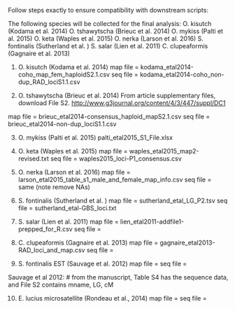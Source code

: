 Follow steps exactly to ensure compatibility with downstream scripts:

The following species will be collected for the final analysis:
O. kisutch (Kodama et al. 2014)
O. tshawytscha (Brieuc et al. 2014)
O. mykiss (Palti et al. 2015)
O. keta (Waples et al. 2015)
O. nerka (Larson et al. 2016)
S. fontinalis (Sutherland et al. )
S. salar (Lien et al. 2011)
C. clupeaformis (Gagnaire et al. 2013)

1. O. kisutch (Kodama et al. 2014)
map file = kodama_etal2014-coho_map_fem_haploidS2.1.csv
seq file = kodama_etal2014-coho_non-dup_RAD_lociS1.1.csv 


2. O. tshawytscha (Brieuc et al. 2014)
From article supplementary files, download File S2.
http://www.g3journal.org/content/4/3/447/suppl/DC1




map file = brieuc_etal2014-consensus_haploid_mapS2.1.csv
seq file = brieuc_etal2014-non-dup_lociS1.1.csv

3. O. mykiss (Palti et al. 2015)
palti_etal2015_S1_File.xlsx

4. O. keta (Waples et al. 2015)
map file = waples_etal2015_map2-revised.txt 
seq file = waples2015_loci-P1_consensus.csv

5. O. nerka (Larson et al. 2016)
map file = larson_etal2015_table_s1_male_and_female_map_info.csv
seq file = same
(note remove NAs)

6. S. fontinalis (Sutherland et al. )
map file = sutherland_etal_LG_P2.tsv
seq file = sutherland_etal-GBS_loci.txt


7. S. salar (Lien et al. 2011)
map file = lien_etal2011-addfile1-prepped_for_R.csv
seq file =


8. C. clupeaformis (Gagnaire et al. 2013)
map file = gagnaire_etal2013-RAD_loci_and_map.csv
seq file =


9. S. fontinalis EST (Sauvage et al. 2012)
map file = 
seq file =

Sauvage et al 2012: # from the manuscript, Table S4 has the sequence data, and File S2 contains mname, LG, cM

10. E. lucius microsatellite (Rondeau et al., 2014)
map file = 
seq file =
